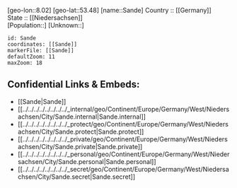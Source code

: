 ﻿---
location: [53.48,8.02] 
mapzoom: [7,12] 
mapmarker: city 
type: City
tags:
- geo/City


SpocWebEntityId: 33926
isDeleted: false
confidential: public

---
[geo-lon::8.02] 
[geo-lat::53.48] 
[name::Sande] 
Country :: [[Germany]]  
State :: [[Niedersachsen]]  
[Population::] 
[Unknown::] 


```leaflet
id: Sande
coordinates: [[Sande]] 
markerFile: [[Sande]] 
defaultZoom: 11 
maxZoom: 18
```


## Confidential Links & Embeds: 
- [[Sande|Sande]]  
- [[../../../../../../../../_internal/geo/Continent/Europe/Germany/West/Niedersachsen/City/Sande.internal|Sande.internal]] 
- [[../../../../../../../../_protect/geo/Continent/Europe/Germany/West/Niedersachsen/City/Sande.protect|Sande.protect]] 
- [[../../../../../../../../_private/geo/Continent/Europe/Germany/West/Niedersachsen/City/Sande.private|Sande.private]] 
- [[../../../../../../../../_personal/geo/Continent/Europe/Germany/West/Niedersachsen/City/Sande.personal|Sande.personal]] 
- [[../../../../../../../../_secret/geo/Continent/Europe/Germany/West/Niedersachsen/City/Sande.secret|Sande.secret]] 
